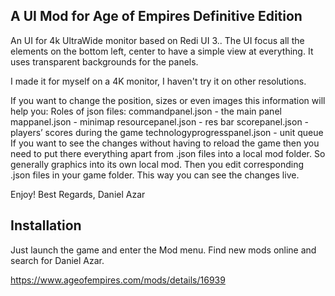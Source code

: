 ## A UI Mod for Age of Empires Definitive Edition
An UI for 4k UltraWide monitor based on Redi UI 3.. The UI focus all the elements on the bottom left, center to have a simple view at everything.
It uses transparent backgrounds for the panels.

I made it for myself on a 4K monitor, I haven't try it on other resolutions.

If you want to change the position, sizes or even images this information will help you: Roles of json files: commandpanel.json - the main panel mappanel.json - minimap resourcepanel.json - res bar scorepanel.json - players’ scores during the game technologyprogresspanel.json - unit queue If you want to see the changes without having to reload the game then you need to put there everything apart from .json files into a local mod folder. So generally graphics into its own local mod. Then you edit corresponding .json files in your game folder. This way you can see the changes live.

Enjoy! Best Regards, Daniel Azar

## Installation

Just launch the game and enter the Mod menu. Find new mods online and search for Daniel Azar.

https://www.ageofempires.com/mods/details/16939
